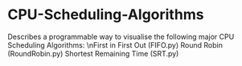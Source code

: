 # CPU-Scheduling-Algorithms
Describes a programmable way to visualise the following major CPU Scheduling Algorithms: 
\nFirst in First Out (FIFO.py) 
Round Robin (RoundRobin.py) 
Shortest Remaining Time (SRT.py)
